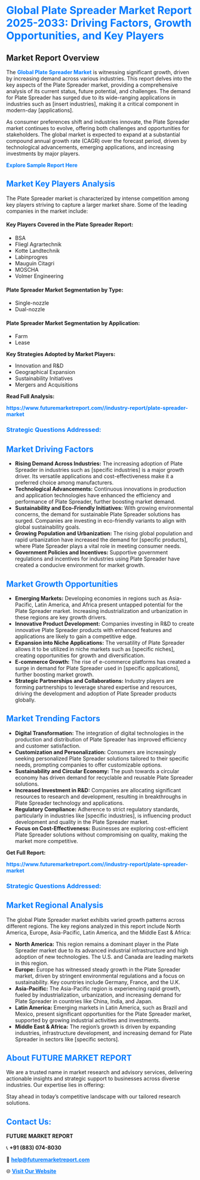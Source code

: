 <h1 style="color: #007BFF;">Global Plate Spreader Market Report 2025-2033: Driving Factors, Growth Opportunities, and Key Players</h1>

<section id="overview">
<h2>Market Report Overview</h2>
<p>The <a href="https://www.futuremarketreport.com//industry-report/plate-spreader-market" style="color: #007BFF; text-decoration: none;"><strong>Global Plate Spreader Market</strong></a> is witnessing significant growth, driven by increasing demand across various industries. This report delves into the key aspects of the Plate Spreader market, providing a comprehensive analysis of its current status, future potential, and challenges. The demand for Plate Spreader has surged due to its wide-ranging applications in industries such as [insert industries], making it a critical component in modern-day [applications].</p>
<p>As consumer preferences shift and industries innovate, the Plate Spreader market continues to evolve, offering both challenges and opportunities for stakeholders. The global market is expected to expand at a substantial compound annual growth rate (CAGR) over the forecast period, driven by technological advancements, emerging applications, and increasing investments by major players.</p>
</section>

<section id="overview">
<p><a href="https://www.futuremarketreport.com//request-sample/reportId=48633" style="color: #007BFF; text-decoration: none;"><strong>Explore Sample Report Here</strong></a></p>
</section>

<section id="key-players">
<h2 style="color: #007BFF;">Market Key Players Analysis</h2>
<p>The Plate Spreader market is characterized by intense competition among key players striving to capture a larger market share. Some of the leading companies in the market include:</p>
<h4>Key Players Covered in the Plate Spreader Report:</h4>
<ul><li>BSA</li><li>Fliegl Agrartechnik</li><li>Kotte Landtechnik</li><li>Labinprogres</li><li>Mauguin Citagri</li><li>MOSCHA</li><li>Volmer Engineering</li></ul>
<h4>Plate Spreader Market Segmentation by Type:</h4>
<ul><li>Single-nozzle</li><li>Dual-nozzle</li></ul>

<h4>Plate Spreader Market Segmentation by Application:</h4>
<ul><li>Farm</li><li>Lease</li></ul>
<p><strong>Key Strategies Adopted by Market Players:</strong></p>
<ul>
<li>Innovation and R&D</li>
<li>Geographical Expansion</li>
<li>Sustainability Initiatives</li>
<li>Mergers and Acquisitions</li>
</ul>
</section>

<section>
<p><strong>Read Full Analysis: </strong></p><a href="https://www.futuremarketreport.com//industry-report/plate-spreader-market" style="color: #007BFF; text-decoration: none;"><strong>https://www.futuremarketreport.com//industry-report/plate-spreader-market</strong></a>
<h3 style="color: #007BFF;">Strategic Questions Addressed:</h3>
</section>

<section id="driving-factors">
<h2 style="color: #007BFF;">Market Driving Factors</h2>
<ul>
<li><strong>Rising Demand Across Industries:</strong> The increasing adoption of Plate Spreader in industries such as [specific industries] is a major growth driver. Its versatile applications and cost-effectiveness make it a preferred choice among manufacturers.</li>
<li><strong>Technological Advancements:</strong> Continuous innovations in production and application technologies have enhanced the efficiency and performance of Plate Spreader, further boosting market demand.</li>
<li><strong>Sustainability and Eco-Friendly Initiatives:</strong> With growing environmental concerns, the demand for sustainable Plate Spreader solutions has surged. Companies are investing in eco-friendly variants to align with global sustainability goals.</li>
<li><strong>Growing Population and Urbanization:</strong> The rising global population and rapid urbanization have increased the demand for [specific products], where Plate Spreader plays a vital role in meeting consumer needs.</li>
<li><strong>Government Policies and Incentives:</strong> Supportive government regulations and incentives for industries using Plate Spreader have created a conducive environment for market growth.</li>
</ul>
</section>

<section id="growth-opportunities">
<h2 style="color: #007BFF;">Market Growth Opportunities</h2>
<ul>
<li><strong>Emerging Markets:</strong> Developing economies in regions such as Asia-Pacific, Latin America, and Africa present untapped potential for the Plate Spreader market. Increasing industrialization and urbanization in these regions are key growth drivers.</li>
<li><strong>Innovative Product Development:</strong> Companies investing in R&D to create innovative Plate Spreader products with enhanced features and applications are likely to gain a competitive edge.</li>
<li><strong>Expansion into Niche Applications:</strong> The versatility of Plate Spreader allows it to be utilized in niche markets such as [specific niches], creating opportunities for growth and diversification.</li>
<li><strong>E-commerce Growth:</strong> The rise of e-commerce platforms has created a surge in demand for Plate Spreader used in [specific applications], further boosting market growth.</li>
<li><strong>Strategic Partnerships and Collaborations:</strong> Industry players are forming partnerships to leverage shared expertise and resources, driving the development and adoption of Plate Spreader products globally.</li>
</ul>
</section>

<section id="trending-factors">
<h2 style="color: #007BFF;">Market Trending Factors</h2>
<ul>
<li><strong>Digital Transformation:</strong> The integration of digital technologies in the production and distribution of Plate Spreader has improved efficiency and customer satisfaction.</li>
<li><strong>Customization and Personalization:</strong> Consumers are increasingly seeking personalized Plate Spreader solutions tailored to their specific needs, prompting companies to offer customizable options.</li>
<li><strong>Sustainability and Circular Economy:</strong> The push towards a circular economy has driven demand for recyclable and reusable Plate Spreader solutions.</li>
<li><strong>Increased Investment in R&D:</strong> Companies are allocating significant resources to research and development, resulting in breakthroughs in Plate Spreader technology and applications.</li>
<li><strong>Regulatory Compliance:</strong> Adherence to strict regulatory standards, particularly in industries like [specific industries], is influencing product development and quality in the Plate Spreader market.</li>
<li><strong>Focus on Cost-Effectiveness:</strong> Businesses are exploring cost-efficient Plate Spreader solutions without compromising on quality, making the market more competitive.</li>
</ul>
</section>

<section>
<p><strong>Get Full Report: </strong></p><a href="https://www.futuremarketreport.com//industry-report/plate-spreader-market" style="color: #007BFF; text-decoration: none;"><strong>https://www.futuremarketreport.com//industry-report/plate-spreader-market</strong></a>
<h3 style="color: #007BFF;">Strategic Questions Addressed:</h3>
</section>


<section id="regional-analysis">
<h2 style="color: #007BFF;">Market Regional Analysis</h2>
<p>The global Plate Spreader market exhibits varied growth patterns across different regions. The key regions analyzed in this report include North America, Europe, Asia-Pacific, Latin America, and the Middle East & Africa:</p>
<ul>
<li><strong>North America:</strong> This region remains a dominant player in the Plate Spreader market due to its advanced industrial infrastructure and high adoption of new technologies. The U.S. and Canada are leading markets in this region.</li>
<li><strong>Europe:</strong> Europe has witnessed steady growth in the Plate Spreader market, driven by stringent environmental regulations and a focus on sustainability. Key countries include Germany, France, and the U.K.</li>
<li><strong>Asia-Pacific:</strong> The Asia-Pacific region is experiencing rapid growth, fueled by industrialization, urbanization, and increasing demand for Plate Spreader in countries like China, India, and Japan.</li>
<li><strong>Latin America:</strong> Emerging markets in Latin America, such as Brazil and Mexico, present significant opportunities for the Plate Spreader market, supported by growing industrial activities and investments.</li>
<li><strong>Middle East & Africa:</strong> The region’s growth is driven by expanding industries, infrastructure development, and increasing demand for Plate Spreader in sectors like [specific sectors].</li>
</ul>
</section>

<footer>
<h2 style="color: #007BFF;">About FUTURE MARKET REPORT</h2>
<p>We are a trusted name in market research and advisory services, delivering actionable insights and strategic support to businesses across diverse industries. Our expertise lies in offering:</p>

<p>Stay ahead in today’s competitive landscape with our tailored research solutions.</p>

<h2 style="color: #007BFF;">Contact Us:</h2>
<p><strong>FUTURE MARKET REPORT</strong></p>
<p>📞 <strong>+91 (883) 074-8030</strong></p>
<p>📧 <strong><a href="mailto:help@futuremarketreport.com" style="color: #007BFF;">help@futuremarketreport.com</a></strong></p>
<p>🌐 <strong><a href="https://www.futuremarketreport.com/" style="color: #007BFF;">Visit Our Website</a></strong></p>
</footer>